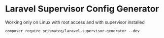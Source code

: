 # Laravel Supervisor Config Generator

Working only on Linux with root access and with supervisor installed

```
composer require prismateq/laravel-supervisor-generator --dev
```
